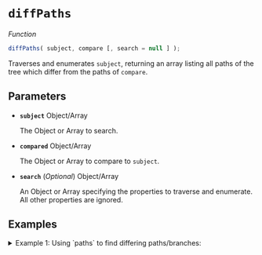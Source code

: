 # `diffPaths`

*Function*
```JavaScript
diffPaths( subject, compare [, search = null ] );
```
Traverses and enumerates `subject`, returning an array listing all paths of the tree which differ from the paths of `compare`.

## Parameters
- **`subject`** Object/Array

  The Object or Array to search.

- **`compared`** Object/Array

  The Object or Array to compare to `subject`.

- **`search`** (*Optional*) Object/Array

  An Object or Array specifying the properties to traverse and enumerate. All other properties are ignored.

## Examples
<details><summary>Example 1: Using `paths` to find differing paths/branches:</summary>

```JavaScript
var subject = {
  string1: "Pretty",
  array1: [
    "Little Clouds",
    "Little Trees"
  ]
};

var compared = {
  string2: "Pretty",
  array1: [
    "Little Branches",
    "Little Leaves"
  ]
};

var differingPaths = differentia.diffPaths(subject, compare);

console.log(differingPaths);
/* Logs:
[
  ["string1"],
  ["array1","0"],
  ["array1","1"]
]
*/
```
</details>